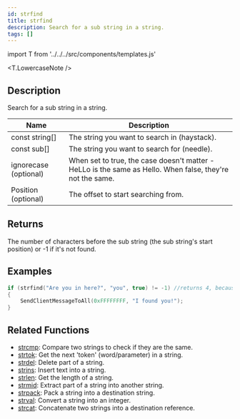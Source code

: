 ```yaml
---
id: strfind
title: strfind
description: Search for a sub string in a string.
tags: []
---
```


import T from '../../../src/components/templates.js'

<T.LowercaseNote />

## Description

Search for a sub string in a string.

| Name                  | Description                                                                                               |
| --------------------- | --------------------------------------------------------------------------------------------------------- |
| const string[]        | The string you want to search in (haystack).                                                              |
| const sub[]           | The string you want to search for (needle).                                                               |
| ignorecase (optional) | When set to true, the case doesn't matter - HeLLo is the same as Hello. When false, they're not the same. |
| Position (optional)   | The offset to start searching from.                                                                       |

## Returns

The number of characters before the sub string (the sub string's start position) or -1 if it's not found.

## Examples

```c
if (strfind("Are you in here?", "you", true) != -1) //returns 4, because the start of 'you' (y) is at index 4 in the string
{
    SendClientMessageToAll(0xFFFFFFFF, "I found you!");
}
```

## Related Functions

- [strcmp](strcmp.md): Compare two strings to check if they are the same.
- [strtok](strtok.md): Get the next 'token' (word/parameter) in a string.
- [strdel](strdel.md): Delete part of a string.
- [strins](strins.md): Insert text into a string.
- [strlen](strlen.md): Get the length of a string.
- [strmid](strmid.md): Extract part of a string into another string.
- [strpack](strpack.md): Pack a string into a destination string.
- [strval](strval.md): Convert a string into an integer.
- [strcat](strcat.md): Concatenate two strings into a destination reference.
